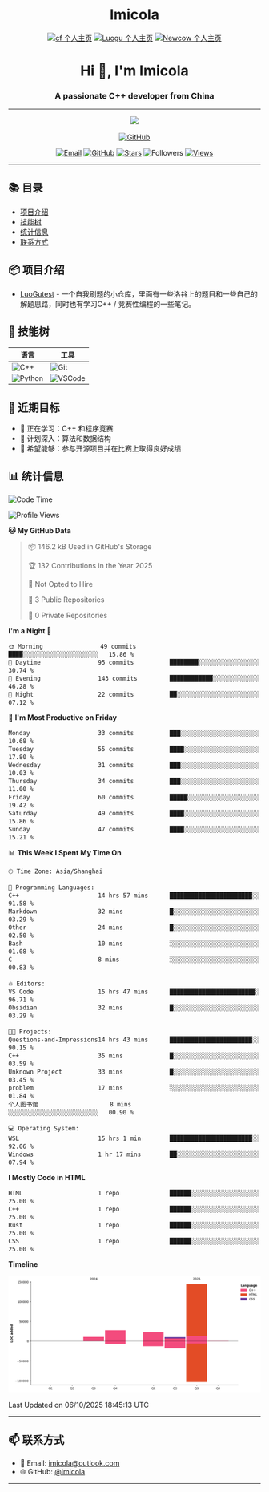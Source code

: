 <h1 align="center">Imicola</h1>

<div align="center">

[![cf 个人主页](https://img.shields.io/badge/codeforces-imicola-yellow)](https://codeforces.com/profile/imicola)
[![Luogu 个人主页](https://img.shields.io/badge/Luogu-imicola-blue)](https://www.luogu.com.cn/user/1422275)
[![Newcow 个人主页](https://img.shields.io/badge/牛客-imicola-blue)](https://ac.nowcoder.com/acm/contest/profile/693475085)

</div>
<div align="center">
  
# Hi 👋, I'm Imicola

### A passionate C++ developer from China

---

<p align="center">
  <img src="https://readme-typing-svg.herokuapp.com/?lines=Learning+C%2B%2B+and+Competitive+Programming;First-year+Software+Engineering+Student&font=Fira%20Code&center=true&width=480&height=50">
</p>

<a href="https://github.com/imicola">
    <img src="https://img.shields.io/badge/GitHub-imicola-brightgreen" alt="GitHub"/>
</a>

<div align="center">

[![Email](https://img.shields.io/badge/-Email-c14438?style=flat&logo=Gmail&logoColor=white)](mailto:imicola@outlook.com)
[![GitHub](https://img.shields.io/badge/GitHub-imicola-brightgreen)](https://github.com/imicola)
[![Stars](https://img.shields.io/github/stars/imicola?color=fefb7b&logo=Github)](https://github.com/imicola)
![Followers](https://img.shields.io/github/followers/imicola?color=blue&logo=Github)
[![Views](https://komarev.com/ghpvc/?username=imicola&color=blue&style=flat)](https://github.com/imicola)

</div>

---

</div>

## 📚 目录
- [项目介绍](#项目介绍)
- [技能树](#技能树)
- [统计信息](#统计信息)
- [联系方式](#联系方式)

## 📦 项目介绍
- [LuoGutest](https://github.com/imicola/LuoGutest) - 一个自我刷题的小仓库，里面有一些洛谷上的题目和一些自己的解题思路，同时也有学习C++ / 竞赛性编程的一些笔记。

## 🚀 技能树
| 语言  | 工具 |
|-------|------|
| ![C++](https://img.shields.io/badge/-C++-00599C?style=flat&logo=c%2B%2B&logoColor=white) | ![Git](https://img.shields.io/badge/-Git-F05032?style=flat&logo=git&logoColor=white) |
| ![Python](https://img.shields.io/badge/-Python-3776AB?style=flat&logo=python&logoColor=white) | ![VSCode](https://img.shields.io/badge/-VSCode-007ACC?style=flat&logo=visual-studio-code&logoColor=white) |


## 🎯 近期目标

- 🔭 正在学习：C++ 和程序竞赛
- 🌱 计划深入：算法和数据结构
- 👯 希望能够：参与开源项目并在比赛上取得良好成绩

## 📊 统计信息
<!--START_SECTION:waka-->
![Code Time](http://img.shields.io/badge/Code%20Time-793%20hrs%2013%20mins-blue)

![Profile Views](http://img.shields.io/badge/Profile%20Views-1-blue)

**🐱 My GitHub Data** 

> 📦 146.2 kB Used in GitHub's Storage 
 > 
> 🏆 132 Contributions in the Year 2025
 > 
> 🚫 Not Opted to Hire
 > 
> 📜 3 Public Repositories 
 > 
> 🔑 0 Private Repositories 
 > 
**I'm a Night 🦉** 

```text
🌞 Morning                49 commits          ████░░░░░░░░░░░░░░░░░░░░░   15.86 % 
🌆 Daytime                95 commits          ████████░░░░░░░░░░░░░░░░░   30.74 % 
🌃 Evening                143 commits         ████████████░░░░░░░░░░░░░   46.28 % 
🌙 Night                  22 commits          ██░░░░░░░░░░░░░░░░░░░░░░░   07.12 % 
```
📅 **I'm Most Productive on Friday** 

```text
Monday                   33 commits          ███░░░░░░░░░░░░░░░░░░░░░░   10.68 % 
Tuesday                  55 commits          ████░░░░░░░░░░░░░░░░░░░░░   17.80 % 
Wednesday                31 commits          ███░░░░░░░░░░░░░░░░░░░░░░   10.03 % 
Thursday                 34 commits          ███░░░░░░░░░░░░░░░░░░░░░░   11.00 % 
Friday                   60 commits          █████░░░░░░░░░░░░░░░░░░░░   19.42 % 
Saturday                 49 commits          ████░░░░░░░░░░░░░░░░░░░░░   15.86 % 
Sunday                   47 commits          ████░░░░░░░░░░░░░░░░░░░░░   15.21 % 
```


📊 **This Week I Spent My Time On** 

```text
🕑︎ Time Zone: Asia/Shanghai

💬 Programming Languages: 
C++                      14 hrs 57 mins      ███████████████████████░░   91.58 % 
Markdown                 32 mins             █░░░░░░░░░░░░░░░░░░░░░░░░   03.29 % 
Other                    24 mins             █░░░░░░░░░░░░░░░░░░░░░░░░   02.50 % 
Bash                     10 mins             ░░░░░░░░░░░░░░░░░░░░░░░░░   01.08 % 
C                        8 mins              ░░░░░░░░░░░░░░░░░░░░░░░░░   00.83 % 

🔥 Editors: 
VS Code                  15 hrs 47 mins      ████████████████████████░   96.71 % 
Obsidian                 32 mins             █░░░░░░░░░░░░░░░░░░░░░░░░   03.29 % 

🐱‍💻 Projects: 
Questions-and-Impressions14 hrs 43 mins      ███████████████████████░░   90.15 % 
C++                      35 mins             █░░░░░░░░░░░░░░░░░░░░░░░░   03.59 % 
Unknown Project          33 mins             █░░░░░░░░░░░░░░░░░░░░░░░░   03.45 % 
problem                  17 mins             ░░░░░░░░░░░░░░░░░░░░░░░░░   01.84 % 
个人图书馆                    8 mins              ░░░░░░░░░░░░░░░░░░░░░░░░░   00.90 % 

💻 Operating System: 
WSL                      15 hrs 1 min        ███████████████████████░░   92.06 % 
Windows                  1 hr 17 mins        ██░░░░░░░░░░░░░░░░░░░░░░░   07.94 % 
```

**I Mostly Code in HTML** 

```text
HTML                     1 repo              ██████░░░░░░░░░░░░░░░░░░░   25.00 % 
C++                      1 repo              ██████░░░░░░░░░░░░░░░░░░░   25.00 % 
Rust                     1 repo              ██████░░░░░░░░░░░░░░░░░░░   25.00 % 
CSS                      1 repo              ██████░░░░░░░░░░░░░░░░░░░   25.00 % 
```



**Timeline**

![Lines of Code chart](https://raw.githubusercontent.com/imicola/imicola/main/assets/bar_graph.png)


 Last Updated on 06/10/2025 18:45:13 UTC
<!--END_SECTION:waka-->

---

## 📫 联系方式

- 📧 Email: imicola@outlook.com
- 🌐 GitHub: [@imicola](https://github.com/imicola)

---